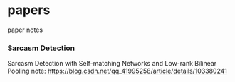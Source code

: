 # papers
paper notes

### Sarcasm Detection
Sarcasm Detection with Self-matching Networks and Low-rank Bilinear Pooling
note: https://blog.csdn.net/qq_41995258/article/details/103380241
